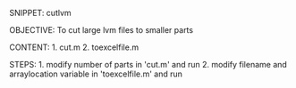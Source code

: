 SNIPPET: cutlvm

OBJECTIVE: To cut large lvm files to smaller parts 

CONTENT: 
     1. cut.m
     2. toexcelfile.m
     
STEPS:
     1. modify number of parts in 'cut.m' and run
     2. modify filename and arraylocation variable in 'toexcelfile.m' and run


     
     
